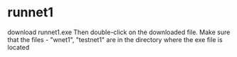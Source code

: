 # runnet1
download runnet1.exe 
Then double-click on the downloaded file.
Make sure that the files - "wnet1", "testnet1" are in the directory where the exe file is located
